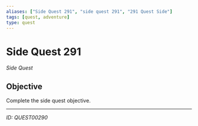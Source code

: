 ```yaml
---
aliases: ["Side Quest 291", "side quest 291", "291 Quest Side"]
tags: [quest, adventure]
type: quest
---
```


# Side Quest 291

*Side Quest*

## Objective
Complete the side quest objective.

---
*ID: QUEST00290*